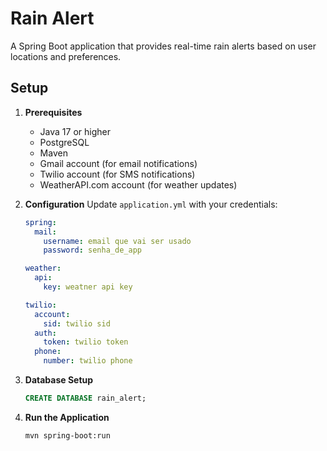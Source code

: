 # Rain Alert

A Spring Boot application that provides real-time rain alerts based on user locations and preferences.

## Setup

1. **Prerequisites**
   - Java 17 or higher
   - PostgreSQL
   - Maven
   - Gmail account (for email notifications)
   - Twilio account (for SMS notifications)
   - WeatherAPI.com account (for weather updates)

2. **Configuration**
   Update `application.yml` with your credentials:
   ```yaml
   spring:
     mail:
       username: email que vai ser usado
       password: senha_de_app

   weather:
     api:
       key: weatner api key

   twilio:
     account:
       sid: twilio sid
     auth:
       token: twilio token
     phone:
       number: twilio phone
   ```

3. **Database Setup**
   ```sql
   CREATE DATABASE rain_alert;
   ```

4. **Run the Application**
   ```bash
   mvn spring-boot:run
   ```
